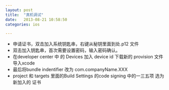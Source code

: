 ```yaml
---
layout: post
title:  "真机调试"
date:   2013-08-21 10:58:50
categories: ios

---
```

* 申请证书，双击加入系统钥匙串，右键从秘钥里面到处.p12 文件
* 双击加入钥匙串，首次需要设置密码，输入密码确认。
* 在developer center 中 的 Devices 加入 device id 下载新的 provision 文件 导入xcode 
* 最后将bundle indentifier 改为 com.companyName.XXX
* project 和 targets 里面的Build Settings 的code signing 中的一三五项
 选为 新加入的 证书






